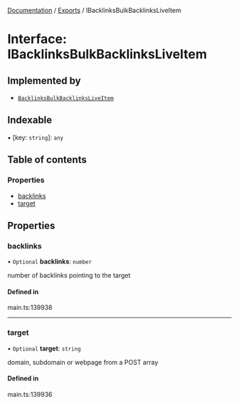 [Documentation](../README.md) / [Exports](../modules.md) / IBacklinksBulkBacklinksLiveItem

# Interface: IBacklinksBulkBacklinksLiveItem

## Implemented by

- [`BacklinksBulkBacklinksLiveItem`](../classes/BacklinksBulkBacklinksLiveItem.md)

## Indexable

▪ [key: `string`]: `any`

## Table of contents

### Properties

- [backlinks](IBacklinksBulkBacklinksLiveItem.md#backlinks)
- [target](IBacklinksBulkBacklinksLiveItem.md#target)

## Properties

### backlinks

• `Optional` **backlinks**: `number`

number of backlinks pointing to the target

#### Defined in

main.ts:139938

___

### target

• `Optional` **target**: `string`

domain, subdomain or webpage from a POST array

#### Defined in

main.ts:139936
